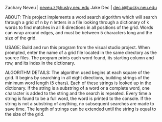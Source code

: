 Zachary Neveu | neveu.z@husky.neu.edu
Jake Dec | dec.j@husky.neu.edu

ABOUT:
This project implements a word search algorithm which will search through a grid
of n by n letters in a file looking through a dictionary of k words to find
matches in all 8 directions in all positions of the grid.  Words can wrap around
edges, and must be between 5 characters long and the size of the grid.

USAGE:
Build and run this program from the visual studio project.  When prompted, enter
the name of a grid file located in the same directory as the source files.  The
program prints each word found, its starting column and row, and its index in
the dictionary.

ALGORITHM DETAILS:
The algorithm used begins at each square of the grid.  It begins by searching in
all eight directions, building strings of the minimum word length (5 chars).
Each of these strings is looked up in the dictionary.  If the string is a
substring of a word or a complete word, one character is added to the string and
the search is repeated.  Every time a string is found to be a full word, the
word is printed to the console.  If the string is not a substring of anything,
no subsequent searches are made to save time.  The length of strings can be
extended until the string is equal to the size of the grid.
